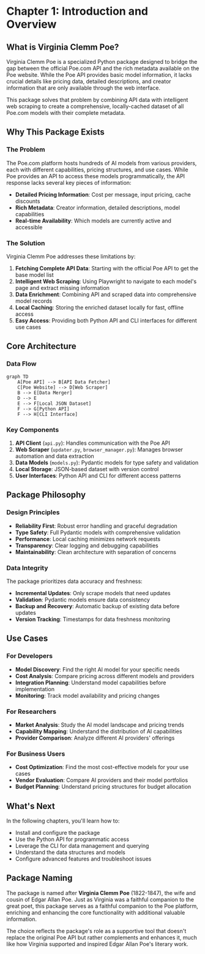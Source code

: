 # Chapter 1: Introduction and Overview

## What is Virginia Clemm Poe?

Virginia Clemm Poe is a specialized Python package designed to bridge the gap between the official Poe.com API and the rich metadata available on the Poe website. While the Poe API provides basic model information, it lacks crucial details like pricing data, detailed descriptions, and creator information that are only available through the web interface.

This package solves that problem by combining API data with intelligent web scraping to create a comprehensive, locally-cached dataset of all Poe.com models with their complete metadata.

## Why This Package Exists

### The Problem

The Poe.com platform hosts hundreds of AI models from various providers, each with different capabilities, pricing structures, and use cases. While Poe provides an API to access these models programmatically, the API response lacks several key pieces of information:

- **Detailed Pricing Information**: Cost per message, input pricing, cache discounts
- **Rich Metadata**: Creator information, detailed descriptions, model capabilities
- **Real-time Availability**: Which models are currently active and accessible

### The Solution

Virginia Clemm Poe addresses these limitations by:

1. **Fetching Complete API Data**: Starting with the official Poe API to get the base model list
2. **Intelligent Web Scraping**: Using Playwright to navigate to each model's page and extract missing information
3. **Data Enrichment**: Combining API and scraped data into comprehensive model records
4. **Local Caching**: Storing the enriched dataset locally for fast, offline access
5. **Easy Access**: Providing both Python API and CLI interfaces for different use cases

## Core Architecture

### Data Flow

```mermaid
graph TD
    A[Poe API] --> B[API Data Fetcher]
    C[Poe Website] --> D[Web Scraper]
    B --> E[Data Merger]
    D --> E
    E --> F[Local JSON Dataset]
    F --> G[Python API]
    F --> H[CLI Interface]
```

### Key Components

1. **API Client** (`api.py`): Handles communication with the Poe API
2. **Web Scraper** (`updater.py`, `browser_manager.py`): Manages browser automation and data extraction
3. **Data Models** (`models.py`): Pydantic models for type safety and validation
4. **Local Storage**: JSON-based dataset with version control
5. **User Interfaces**: Python API and CLI for different access patterns

## Package Philosophy

### Design Principles

- **Reliability First**: Robust error handling and graceful degradation
- **Type Safety**: Full Pydantic models with comprehensive validation
- **Performance**: Local caching minimizes network requests
- **Transparency**: Clear logging and debugging capabilities
- **Maintainability**: Clean architecture with separation of concerns

### Data Integrity

The package prioritizes data accuracy and freshness:

- **Incremental Updates**: Only scrape models that need updates
- **Validation**: Pydantic models ensure data consistency
- **Backup and Recovery**: Automatic backup of existing data before updates
- **Version Tracking**: Timestamps for data freshness monitoring

## Use Cases

### For Developers

- **Model Discovery**: Find the right AI model for your specific needs
- **Cost Analysis**: Compare pricing across different models and providers
- **Integration Planning**: Understand model capabilities before implementation
- **Monitoring**: Track model availability and pricing changes

### For Researchers

- **Market Analysis**: Study the AI model landscape and pricing trends
- **Capability Mapping**: Understand the distribution of AI capabilities
- **Provider Comparison**: Analyze different AI providers' offerings

### For Business Users

- **Cost Optimization**: Find the most cost-effective models for your use cases
- **Vendor Evaluation**: Compare AI providers and their model portfolios
- **Budget Planning**: Understand pricing structures for budget allocation

## What's Next

In the following chapters, you'll learn how to:

- Install and configure the package
- Use the Python API for programmatic access
- Leverage the CLI for data management and querying
- Understand the data structures and models
- Configure advanced features and troubleshoot issues

## Package Naming

The package is named after **Virginia Clemm Poe** (1822-1847), the wife and cousin of Edgar Allan Poe. Just as Virginia was a faithful companion to the great poet, this package serves as a faithful companion to the Poe platform, enriching and enhancing the core functionality with additional valuable information.

The choice reflects the package's role as a supportive tool that doesn't replace the original Poe API but rather complements and enhances it, much like how Virginia supported and inspired Edgar Allan Poe's literary work.